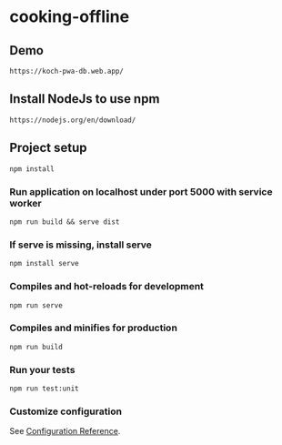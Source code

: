 # cooking-offline

## Demo
```
https://koch-pwa-db.web.app/
```

## Install NodeJs to use npm
```
https://nodejs.org/en/download/
```

## Project setup
```
npm install
```

### Run application on localhost under port 5000 with service worker
```
npm run build && serve dist
```

### If serve is missing, install serve
```
npm install serve
```

### Compiles and hot-reloads for development
```
npm run serve
```

### Compiles and minifies for production
```
npm run build
```

### Run your tests
```
npm run test:unit
```


### Customize configuration
See [Configuration Reference](https://cli.vuejs.org/config/).
